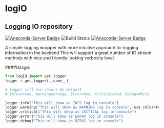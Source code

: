# logIO 
## Logging IO repository

[![Anaconda-Server Badge](https://anaconda.org/conda-forge/pyside2/badges/version.svg)](https://anaconda.org/conda-forge/pyside2) ![Build Status](https://travis-ci.com/PixarAnimationStudios/USD.svg?branch=master) [![Anaconda-Server Badge](https://anaconda.org/conda-forge/pyside2/badges/platforms.svg)](https://anaconda.org/conda-forge/pyside2)

A simple logging wrapper with more intuitive approach for logging information in the backend
This will support a great number of IO stream methods with nice and friendly looking
verbosity level.

####Usage:


```python
from logIO import get_logger    
logger = get_logger(__name__)

# logger will use colors by default
# Info=Green, Warning=Orange, Error=Red, Critical=Red, Debug=White

logger.info("This will show as INFO log in console")
logger.warning("This will show as WARNING log in console", use_color=False)  
logger.critical("This will show as CRITICAL log in console")
logger.error("This will show as ERROR log in console")
logger.debug("This will show as DEBUG log in console")

```
    
    
    
